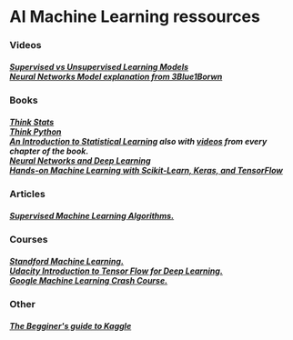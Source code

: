 <h1>AI Machine Learning ressources</h1>


<h3>Videos</h3>

<h5>
  <a href="https://d3c33hcgiwev3.cloudfront.net/b-HZAmpQEeiEwg4WmF3VaA.processed/full/360p/index.webm?Expires=1582675200&Signature=Ou5tlzDhd5BvaafryDn7MFOz2RUlHqAKl1X8n3VCkgFhCMKM6bYSxOjHqwDP5pXTHr0MmBbweepv0287uhh3uUItKSZdXHMtwpVFDYOjg--qQ27aRyEZd4Dg~CenW3s3PK5MpYX9zOp8E1GeMFoJTSSE0kCt6UV8d2f8fUN5FLo_&Key-Pair-Id=APKAJLTNE6QMUY6HBC5A">Supervised vs Unsupervised Learning Models</a><br>
  <a href="https://www.youtube.com/watch?v=aircAruvnKk&list=PLZHQObOWTQDNU6R1_67000Dx_ZCJB-3pi">Neural Networks Model explanation from 3Blue1Borwn</a>
</h5>


<h3>Books</h3>

<h5>
  <a href="https://greenteapress.com/wp/think-stats-2e/">Think Stats</a><br>
  <a href="https://greenteapress.com/wp/think-bayes//>Think Bayes. Bayesian Statistics Made Simple</a><br>
  <a href="https://greenteapress.com/wp/think-python/>Think Python</a><br>         
  <a href="http://faculty.marshall.usc.edu/gareth-james/ISL/index.html">An Introduction to Statistical Learning</a> also with <a href="https://www.dataschool.io/15-hours-of-expert-machine-learning-videos/"> videos</a> from every chapter of the book. <br>
  <a href="http://neuralnetworksanddeeplearning.com/">Neural Networks and Deep Learning</a><br>
  <a href="https://www.amazon.es/Hands-Machine-Learning-Scikit-Learn-TensorFlow/dp/1492032646/">Hands-on Machine Learning with Scikit-Learn, Keras, and TensorFlow</a><br>
 </h5>


<h3>Articles</h3>
<h5>
  <a href="https://www.toptal.com/machine-learning/supervised-machine-learning-algorithms">Supervised Machine Learning Algorithms.</a>
</h5>

<h3>Courses</h3>
<h5>
  <a href="https://www.coursera.org/learn/machine-learning">Standford Machine Learning.</a><br>
  <a href="https://www.udacity.com/course/intro-to-tensorflow-for-deep-learning--ud187">Udacity Introduction to Tensor Flow for Deep Learning.</a><br>
  <a href="https://developers.google.com/machine-learning/crash-course">Google Machine Learning Crash Course.</a><br>
</h5>

<h3>Other</h3>
<h5>
  <a href="https://elitedatascience.com/beginner-kaggle">The Begginer's guide to Kaggle</a><br>
 
</h5>

  
  
